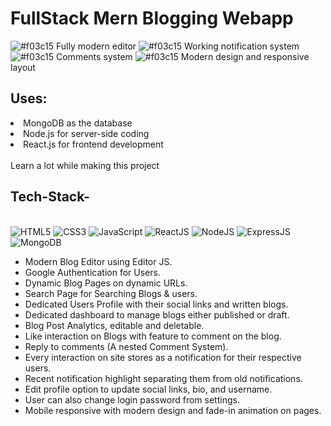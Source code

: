 # FullStack Mern Blogging Webapp

![#f03c15](https://www.iconsdb.com/icons/download/color/f03c15/circle-16.png)  Fully modern editor
![#f03c15](https://www.iconsdb.com/icons/download/color/f03c15/circle-16.png)  Working notification system
![#f03c15](https://www.iconsdb.com/icons/download/color/f03c15/circle-16.png)  Comments system
![#f03c15](https://www.iconsdb.com/icons/download/color/f03c15/circle-16.png)  Modern design and responsive layout

## Uses:
 <li>MongoDB as the database</li>
 <li>Node.js for server-side coding</li>
 <li>React.js for frontend development</li>

<br/>
Learn a lot while making this project

<br/>

## Tech-Stack-
<br/>

<div align="left">
<img alt="HTML5" src="https://img.shields.io/badge/html5-%23E34F26.svg?style=for-the-badge&logo=html5&logoColor=white"/>
<img alt="CSS3" src="https://img.shields.io/badge/css3-%231572B6.svg?style=for-the-badge&logo=css3&logoColor=white"/> 
<img alt="JavaScript" src="https://img.shields.io/badge/javascript-%23323330.svg?style=for-the-badge&logo=javascript&logoColor=%23F7DF1E"/>
<img alt="ReactJS" src="https://img.shields.io/badge/react-%2320232a.svg?style=for-the-badge&logo=react&logoColor=%2361DAFB"/>
<img alt="NodeJS" src="https://img.shields.io/badge/node.js-6DA55F?style=for-the-badge&logo=node.js&logoColor=white"/>
<img alt="ExpressJS" src="https://img.shields.io/badge/express.js-%23404d59.svg?style=for-the-badge&logo=express&logoColor=%2361DAFB"/>
<img alt="MongoDB" src="https://img.shields.io/badge/MongoDB-%234ea94b.svg?style=for-the-badge&logo=mongodb&logoColor=white"/>
</div>



<ul>
  <li>Modern Blog Editor using Editor JS.</li>
  <li>Google Authentication for Users.</li>
  <li>Dynamic Blog Pages on dynamic URLs.</li>
  <li>Search Page for Searching Blogs & users.</li>
  <li>Dedicated Users Profile with their social links and written blogs.</li>
  <li>Dedicated dashboard to manage blogs either published or draft.</li>
  <li>Blog Post Analytics, editable and deletable.</li>
  <li>Like interaction on Blogs with feature to comment on the blog.</li>
  <li>Reply to comments (A nested Comment System).</li>
  <li>Every interaction on site stores as a notification for their respective users.</li>
  <li>Recent notification highlight separating them from old notifications.</li>
  <li>Edit profile option to update social links, bio, and username.</li>
  <li>User can also change login password from settings.</li>
  <li>Mobile responsive with modern design and fade-in animation on pages.</li>
</ul>
